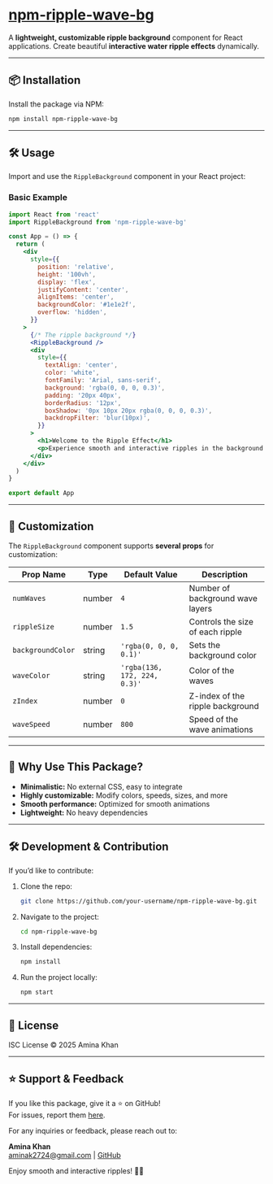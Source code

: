 # [npm-ripple-wave-bg](https://www.npmjs.com/package/npm-ripple-wave-bg)

A **lightweight, customizable ripple background** component for React applications. Create beautiful **interactive water ripple effects** dynamically.

---

## 📦 Installation

Install the package via NPM:

```sh
npm install npm-ripple-wave-bg
```

---

## 🛠 Usage

Import and use the `RippleBackground` component in your React project:

### **Basic Example**

```jsx
import React from 'react'
import RippleBackground from 'npm-ripple-wave-bg'

const App = () => {
  return (
    <div
      style={{
        position: 'relative',
        height: '100vh',
        display: 'flex',
        justifyContent: 'center',
        alignItems: 'center',
        backgroundColor: '#1e1e2f',
        overflow: 'hidden',
      }}
    >
      {/* The ripple background */}
      <RippleBackground />
      <div
        style={{
          textAlign: 'center',
          color: 'white',
          fontFamily: 'Arial, sans-serif',
          background: 'rgba(0, 0, 0, 0.3)',
          padding: '20px 40px',
          borderRadius: '12px',
          boxShadow: '0px 10px 20px rgba(0, 0, 0, 0.3)',
          backdropFilter: 'blur(10px)',
        }}
      >
        <h1>Welcome to the Ripple Effect</h1>
        <p>Experience smooth and interactive ripples in the background.</p>
      </div>
    </div>
  )
}

export default App
```

---

## 🎨 Customization

The `RippleBackground` component supports **several props** for customization:

| Prop Name         | Type   | Default Value                | Description                      |
| ----------------- | ------ | ---------------------------- | -------------------------------- |
| `numWaves`        | number | `4`                          | Number of background wave layers |
| `rippleSize`      | number | `1.5`                        | Controls the size of each ripple |
| `backgroundColor` | string | `'rgba(0, 0, 0, 0.1)'`       | Sets the background color        |
| `waveColor`       | string | `'rgba(136, 172, 224, 0.3)'` | Color of the waves               |
| `zIndex`          | number | `0`                          | Z-index of the ripple background |
| `waveSpeed`       | number | `800`                        | Speed of the wave animations     |

---

## 📌 **Why Use This Package?**

- **Minimalistic:** No external CSS, easy to integrate
- **Highly customizable:** Modify colors, speeds, sizes, and more
- **Smooth performance:** Optimized for smooth animations
- **Lightweight:** No heavy dependencies

---

## 🛠 **Development & Contribution**

If you’d like to contribute:

1. Clone the repo:
   ```sh
   git clone https://github.com/your-username/npm-ripple-wave-bg.git
   ```
2. Navigate to the project:
   ```sh
   cd npm-ripple-wave-bg
   ```
3. Install dependencies:
   ```sh
   npm install
   ```
4. Run the project locally:
   ```sh
   npm start
   ```

---

## 📄 **License**

ISC License © 2025 Amina Khan

---

## ⭐ **Support & Feedback**

If you like this package, give it a ⭐ on GitHub!  
For issues, report them [here](https://github.com/AminaK2724/npm-ripple-wave-bg/issues).

For any inquiries or feedback, please reach out to:

**Amina Khan**  
aminak2724@gmail.com | [GitHub](https://github.com/AminaK2724)

Enjoy smooth and interactive ripples! 🌊🚀
